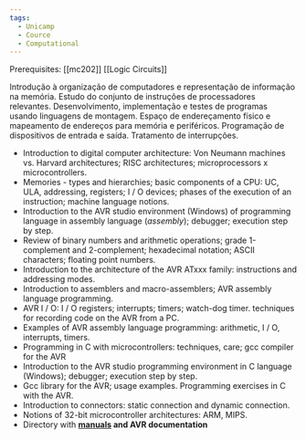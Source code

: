 ```yaml
---
tags:
  - Unicamp
  - Cource
  - Computational
---
```

Prerequisites:
	[[mc202]]
	[[Logic Circuits]]

Introdução à organização de computadores e representação de informação na memória. Estudo do conjunto de instruções de processadores relevantes. Desenvolvimento, implementação e testes de programas usando linguagens de montagem. Espaço de endereçamento físico e mapeamento de endereços para memória e periféricos. Programação de dispositivos de entrada e saída. Tratamento de interrupções.

- Introduction to digital computer architecture: Von Neumann machines vs. Harvard architectures; RISC architectures; microprocessors x microcontrollers.
- Memories - types and hierarchies; basic components of a CPU: UC, ULA, addressing, registers; I / O devices; phases of the execution of an instruction; machine language notions.
- Introduction to the AVR studio environment (Windows) of programming language in assembly language (_assembly_); debugger; execution step by step.
- Review of binary numbers and arithmetic operations; grade 1-complement and 2-complement; hexadecimal notation; ASCII characters; floating point numbers.
- Introduction to the architecture of the AVR ATxxx family: instructions and addressing modes.
- Introduction to assemblers and macro-assemblers; AVR assembly language programming. 
- AVR I / O: I / O registers; interrupts; timers; watch-dog timer. techniques for recording code on the AVR from a PC.
- Examples of AVR assembly language programming: arithmetic, I / O, interrupts, timers.
- Programming in C with microcontrollers: techniques, care; gcc compiler for the AVR
- Introduction to the AVR studio programming environment in C language (Windows); debugger; execution step by step.
- Gcc library for the AVR; usage examples. Programming exercises in C with the AVR.
- Introduction to connectors: static connection and dynamic connection.
- Notions of 32-bit microcontroller architectures: ARM, MIPS.
- Directory with **[manuals](http://ic.unicamp.br/en/%7Ecelio/mc404-2008/docs/) and AVR documentation**
